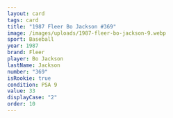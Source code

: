```yaml
---
layout: card
tags: card
title: "1987 Fleer Bo Jackson #369"
image: /images/uploads/1987-fleer-bo-jackson-9.webp
sport: Baseball
year: 1987
brand: Fleer
player: Bo Jackson
lastName: Jackson
number: "369"
isRookie: true
condition: PSA 9
value: 33
displayCase: "2"
order: 10
---
```

